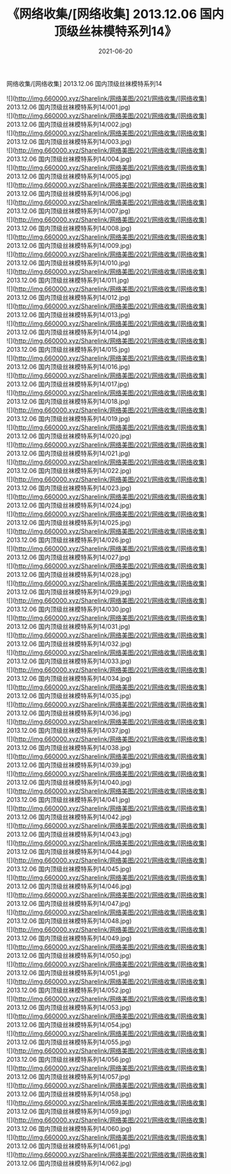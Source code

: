 ﻿---
layout: post
title:  《网络收集/[网络收集] 2013.12.06 国内顶级丝袜模特系列14》
date:   2021-06-20
img: http://img.660000.xyz/Sharelink/网络美图/2021/网络收集/[网络收集] 2013.12.06 国内顶级丝袜模特系列14/000.jpg
categories: [美女, 清纯, 唯美]
---

网络收集/[网络收集] 2013.12.06 国内顶级丝袜模特系列14

 ![](http://img.660000.xyz/Sharelink/网络美图/2021/网络收集/[网络收集] 2013.12.06 国内顶级丝袜模特系列14/001.jpg) <br>![](http://img.660000.xyz/Sharelink/网络美图/2021/网络收集/[网络收集] 2013.12.06 国内顶级丝袜模特系列14/002.jpg) <br>![](http://img.660000.xyz/Sharelink/网络美图/2021/网络收集/[网络收集] 2013.12.06 国内顶级丝袜模特系列14/003.jpg) <br>![](http://img.660000.xyz/Sharelink/网络美图/2021/网络收集/[网络收集] 2013.12.06 国内顶级丝袜模特系列14/004.jpg) <br>![](http://img.660000.xyz/Sharelink/网络美图/2021/网络收集/[网络收集] 2013.12.06 国内顶级丝袜模特系列14/005.jpg) <br>![](http://img.660000.xyz/Sharelink/网络美图/2021/网络收集/[网络收集] 2013.12.06 国内顶级丝袜模特系列14/006.jpg) <br>![](http://img.660000.xyz/Sharelink/网络美图/2021/网络收集/[网络收集] 2013.12.06 国内顶级丝袜模特系列14/007.jpg) <br>![](http://img.660000.xyz/Sharelink/网络美图/2021/网络收集/[网络收集] 2013.12.06 国内顶级丝袜模特系列14/008.jpg) <br>![](http://img.660000.xyz/Sharelink/网络美图/2021/网络收集/[网络收集] 2013.12.06 国内顶级丝袜模特系列14/009.jpg) <br>![](http://img.660000.xyz/Sharelink/网络美图/2021/网络收集/[网络收集] 2013.12.06 国内顶级丝袜模特系列14/010.jpg) <br>![](http://img.660000.xyz/Sharelink/网络美图/2021/网络收集/[网络收集] 2013.12.06 国内顶级丝袜模特系列14/011.jpg) <br>![](http://img.660000.xyz/Sharelink/网络美图/2021/网络收集/[网络收集] 2013.12.06 国内顶级丝袜模特系列14/012.jpg) <br>![](http://img.660000.xyz/Sharelink/网络美图/2021/网络收集/[网络收集] 2013.12.06 国内顶级丝袜模特系列14/013.jpg) <br>![](http://img.660000.xyz/Sharelink/网络美图/2021/网络收集/[网络收集] 2013.12.06 国内顶级丝袜模特系列14/014.jpg) <br>![](http://img.660000.xyz/Sharelink/网络美图/2021/网络收集/[网络收集] 2013.12.06 国内顶级丝袜模特系列14/015.jpg) <br>![](http://img.660000.xyz/Sharelink/网络美图/2021/网络收集/[网络收集] 2013.12.06 国内顶级丝袜模特系列14/016.jpg) <br>![](http://img.660000.xyz/Sharelink/网络美图/2021/网络收集/[网络收集] 2013.12.06 国内顶级丝袜模特系列14/017.jpg) <br>![](http://img.660000.xyz/Sharelink/网络美图/2021/网络收集/[网络收集] 2013.12.06 国内顶级丝袜模特系列14/018.jpg) <br>![](http://img.660000.xyz/Sharelink/网络美图/2021/网络收集/[网络收集] 2013.12.06 国内顶级丝袜模特系列14/019.jpg) <br>![](http://img.660000.xyz/Sharelink/网络美图/2021/网络收集/[网络收集] 2013.12.06 国内顶级丝袜模特系列14/020.jpg) <br>![](http://img.660000.xyz/Sharelink/网络美图/2021/网络收集/[网络收集] 2013.12.06 国内顶级丝袜模特系列14/021.jpg) <br>![](http://img.660000.xyz/Sharelink/网络美图/2021/网络收集/[网络收集] 2013.12.06 国内顶级丝袜模特系列14/022.jpg) <br>![](http://img.660000.xyz/Sharelink/网络美图/2021/网络收集/[网络收集] 2013.12.06 国内顶级丝袜模特系列14/023.jpg) <br>![](http://img.660000.xyz/Sharelink/网络美图/2021/网络收集/[网络收集] 2013.12.06 国内顶级丝袜模特系列14/024.jpg) <br>![](http://img.660000.xyz/Sharelink/网络美图/2021/网络收集/[网络收集] 2013.12.06 国内顶级丝袜模特系列14/025.jpg) <br>![](http://img.660000.xyz/Sharelink/网络美图/2021/网络收集/[网络收集] 2013.12.06 国内顶级丝袜模特系列14/026.jpg) <br>![](http://img.660000.xyz/Sharelink/网络美图/2021/网络收集/[网络收集] 2013.12.06 国内顶级丝袜模特系列14/027.jpg) <br>![](http://img.660000.xyz/Sharelink/网络美图/2021/网络收集/[网络收集] 2013.12.06 国内顶级丝袜模特系列14/028.jpg) <br>![](http://img.660000.xyz/Sharelink/网络美图/2021/网络收集/[网络收集] 2013.12.06 国内顶级丝袜模特系列14/029.jpg) <br>![](http://img.660000.xyz/Sharelink/网络美图/2021/网络收集/[网络收集] 2013.12.06 国内顶级丝袜模特系列14/030.jpg) <br>![](http://img.660000.xyz/Sharelink/网络美图/2021/网络收集/[网络收集] 2013.12.06 国内顶级丝袜模特系列14/031.jpg) <br>![](http://img.660000.xyz/Sharelink/网络美图/2021/网络收集/[网络收集] 2013.12.06 国内顶级丝袜模特系列14/032.jpg) <br>![](http://img.660000.xyz/Sharelink/网络美图/2021/网络收集/[网络收集] 2013.12.06 国内顶级丝袜模特系列14/033.jpg) <br>![](http://img.660000.xyz/Sharelink/网络美图/2021/网络收集/[网络收集] 2013.12.06 国内顶级丝袜模特系列14/034.jpg) <br>![](http://img.660000.xyz/Sharelink/网络美图/2021/网络收集/[网络收集] 2013.12.06 国内顶级丝袜模特系列14/035.jpg) <br>![](http://img.660000.xyz/Sharelink/网络美图/2021/网络收集/[网络收集] 2013.12.06 国内顶级丝袜模特系列14/036.jpg) <br>![](http://img.660000.xyz/Sharelink/网络美图/2021/网络收集/[网络收集] 2013.12.06 国内顶级丝袜模特系列14/037.jpg) <br>![](http://img.660000.xyz/Sharelink/网络美图/2021/网络收集/[网络收集] 2013.12.06 国内顶级丝袜模特系列14/038.jpg) <br>![](http://img.660000.xyz/Sharelink/网络美图/2021/网络收集/[网络收集] 2013.12.06 国内顶级丝袜模特系列14/039.jpg) <br>![](http://img.660000.xyz/Sharelink/网络美图/2021/网络收集/[网络收集] 2013.12.06 国内顶级丝袜模特系列14/040.jpg) <br>![](http://img.660000.xyz/Sharelink/网络美图/2021/网络收集/[网络收集] 2013.12.06 国内顶级丝袜模特系列14/041.jpg) <br>![](http://img.660000.xyz/Sharelink/网络美图/2021/网络收集/[网络收集] 2013.12.06 国内顶级丝袜模特系列14/042.jpg) <br>![](http://img.660000.xyz/Sharelink/网络美图/2021/网络收集/[网络收集] 2013.12.06 国内顶级丝袜模特系列14/043.jpg) <br>![](http://img.660000.xyz/Sharelink/网络美图/2021/网络收集/[网络收集] 2013.12.06 国内顶级丝袜模特系列14/044.jpg) <br>![](http://img.660000.xyz/Sharelink/网络美图/2021/网络收集/[网络收集] 2013.12.06 国内顶级丝袜模特系列14/045.jpg) <br>![](http://img.660000.xyz/Sharelink/网络美图/2021/网络收集/[网络收集] 2013.12.06 国内顶级丝袜模特系列14/046.jpg) <br>![](http://img.660000.xyz/Sharelink/网络美图/2021/网络收集/[网络收集] 2013.12.06 国内顶级丝袜模特系列14/047.jpg) <br>![](http://img.660000.xyz/Sharelink/网络美图/2021/网络收集/[网络收集] 2013.12.06 国内顶级丝袜模特系列14/048.jpg) <br>![](http://img.660000.xyz/Sharelink/网络美图/2021/网络收集/[网络收集] 2013.12.06 国内顶级丝袜模特系列14/049.jpg) <br>![](http://img.660000.xyz/Sharelink/网络美图/2021/网络收集/[网络收集] 2013.12.06 国内顶级丝袜模特系列14/050.jpg) <br>![](http://img.660000.xyz/Sharelink/网络美图/2021/网络收集/[网络收集] 2013.12.06 国内顶级丝袜模特系列14/051.jpg) <br>![](http://img.660000.xyz/Sharelink/网络美图/2021/网络收集/[网络收集] 2013.12.06 国内顶级丝袜模特系列14/052.jpg) <br>![](http://img.660000.xyz/Sharelink/网络美图/2021/网络收集/[网络收集] 2013.12.06 国内顶级丝袜模特系列14/053.jpg) <br>![](http://img.660000.xyz/Sharelink/网络美图/2021/网络收集/[网络收集] 2013.12.06 国内顶级丝袜模特系列14/054.jpg) <br>![](http://img.660000.xyz/Sharelink/网络美图/2021/网络收集/[网络收集] 2013.12.06 国内顶级丝袜模特系列14/055.jpg) <br>![](http://img.660000.xyz/Sharelink/网络美图/2021/网络收集/[网络收集] 2013.12.06 国内顶级丝袜模特系列14/056.jpg) <br>![](http://img.660000.xyz/Sharelink/网络美图/2021/网络收集/[网络收集] 2013.12.06 国内顶级丝袜模特系列14/057.jpg) <br>![](http://img.660000.xyz/Sharelink/网络美图/2021/网络收集/[网络收集] 2013.12.06 国内顶级丝袜模特系列14/058.jpg) <br>![](http://img.660000.xyz/Sharelink/网络美图/2021/网络收集/[网络收集] 2013.12.06 国内顶级丝袜模特系列14/059.jpg) <br>![](http://img.660000.xyz/Sharelink/网络美图/2021/网络收集/[网络收集] 2013.12.06 国内顶级丝袜模特系列14/060.jpg) <br>![](http://img.660000.xyz/Sharelink/网络美图/2021/网络收集/[网络收集] 2013.12.06 国内顶级丝袜模特系列14/061.jpg) <br>![](http://img.660000.xyz/Sharelink/网络美图/2021/网络收集/[网络收集] 2013.12.06 国内顶级丝袜模特系列14/062.jpg) <br>